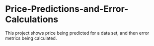# Price-Predictions-and-Error-Calculations
This project shows price being predicted for a data set, and then error metrics being calculated.
